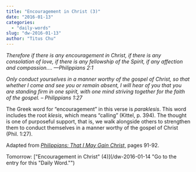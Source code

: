 ```yaml
---
title: "Encouragement in Christ (3)"
date: "2016-01-13"
categories: 
  - "daily-words"
slug: "dw-2016-01-13"
author: "Titus Chu"
---
```


_Therefore if there is any encouragement in Christ, if there is any consolation of love, if there is any fellowship of the Spirit, if any affection and compassion.... —Philippians 2:1_

_Only conduct yourselves in a manner worthy of the gospel of Christ, so that whether I come and see you or remain absent, I will hear of you that you are standing firm in one spirit, with one mind striving together for the faith of the gospel._ _– Philippians 1:27_

The Greek word for “encouragement” in this verse is _paraklesis_. This word includes the root _klesis_, which means “calling” (Kittel, p. 394). The thought is one of purposeful support, that is, we walk alongside others to strengthen them to conduct themselves in a manner worthy of the gospel of Christ (Phil. 1:27).

Adapted from _[Philippians: That I May Gain Christ,](/book-philippians "Go to the listing for this book.")_ pages 91-92.

Tomorrow: ["Encouragement in Christ" (4)](/dw-2016-01-14 "Go to the entry for this "Daily Word."")
